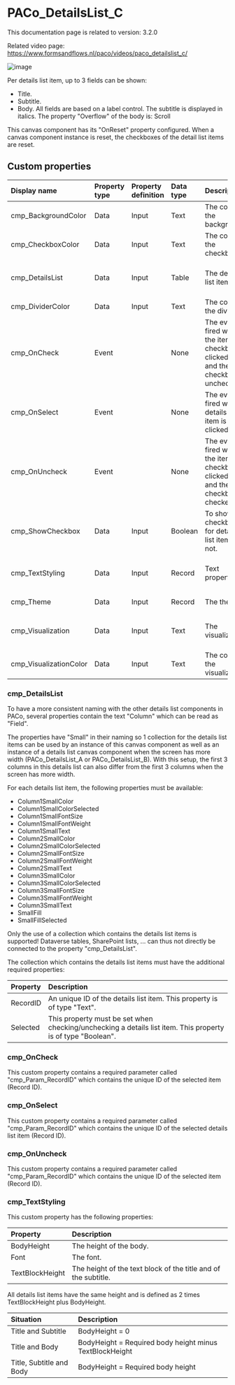 # PACo_DetailsList_C

This documentation page is related to version: 3.2.0

Related video page: https://www.formsandflows.nl/paco/videos/paco_detailslist_c/

![image](https://github.com/formsandflows/PACo/assets/35654198/f942a4d6-7f2b-4a41-9249-2da47aae3ba3)

Per details list item, up to 3 fields can be shown:
* Title.
* Subtitle.
* Body.
All fields are based on a label control. The subtitle is displayed in italics. The property "Overflow" of the body is: Scroll

This canvas component has its "OnReset" property configured. When a canvas component instance is reset, the checkboxes of the detail list items are reset.

## Custom properties

| Display name | Property type | Property definition | Data type | Description | Memo
| :--- | :--- | :--- | :--- | :--- | :--- |
| cmp_BackgroundColor | Data | Input | Text | The color of the background. | |
| cmp_CheckboxColor | Data | Input | Text | The color of the checkbox. | |
| cmp_DetailsList | Data | Input | Table | The details list items. | See the documention about cmp_DetailsList below. |
| cmp_DividerColor | Data | Input | Text | The color of the divider. | |
| cmp_OnCheck | Event | | None | The event fired when the item checkbox is clicked on and the checkbox is unchecked. | See the documention about cmp_OnCheck below. |
| cmp_OnSelect | Event | | None | The event fired when a details list item is clicked on. | See the documention on cmp_OnSelect below. |
| cmp_OnUncheck | Event | | None | The event fired when the item checkbox is clicked on and the checkbox is checked. | See the documention about cmp_OnUncheck below. |
| cmp_ShowCheckbox | Data | Input | Boolean | To show the checkbox for details list items or not. | |
| cmp_TextStyling | Data | Input | Record | Text properties. | See the documention on about cmp_TextStyling below. |
| cmp_Theme | Data | Input | Record | The theme. | See the documention on theming. |
| cmp_Visualization | Data | Input | Text | The visualization. | See the documention of PACo canvas component PACo_Visualization_A. |
| cmp_VisualizationColor | Data | Input | Text | The color of the visualization. | |

### cmp_DetailsList
To have a more consistent naming with the other details list components in PACo, several properties contain the text "Column" which can be read as "Field".

The properties have "Small" in their naming so 1 collection for the details list items can be used by an instance of this canvas component as well as an instance of a details list canvas component when the screen has more width (PACo_DetailsList_A or PACo_DetailsList_B). With this setup, the first 3 columns in this details list can also differ from the first 3 columns when the screen has more width.

For each details list item, the following properties must be available:
- Column1SmallColor
- Column1SmallColorSelected
- Column1SmallFontSize
- Column1SmallFontWeight
- Column1SmallText
- Column2SmallColor
- Column2SmallColorSelected
- Column2SmallFontSize
- Column2SmallFontWeight
- Column2SmallText
- Column3SmallColor
- Column3SmallColorSelected
- Column3SmallFontSize
- Column3SmallFontWeight
- Column3SmallText
- SmallFill
- SmallFillSelected

Only the use of a collection which contains the details list items is supported! Dataverse tables, SharePoint lists, ... can thus not directly be connected to the property "cmp_DetailsList".

The collection which contains the details list items must have the additional required properties:

| Property | Description |
| :--- | :--- |
| RecordID | An unique ID of the details list item. This property is of type "Text".  |
| Selected | This property must be set when checking/unchecking a details list item. This property is of type "Boolean". |

### cmp_OnCheck
This custom property contains a required parameter called "cmp_Param_RecordID" which contains the unique ID of the selected item (Record ID).

### cmp_OnSelect
This custom property contains a required parameter called "cmp_Param_RecordID" which contains the unique ID of the selected details list item (Record ID).

### cmp_OnUncheck
This custom property contains a required parameter called "cmp_Param_RecordID" which contains the unique ID of the selected item (Record ID).

### cmp_TextStyling
This custom property has the following properties:

| Property | Description |
| :--- | :--- |
| BodyHeight | The height of the body. |
| Font | The font. |
| TextBlockHeight | The height of the text block of the title and of the subtitle. |

All details list items have the same height and is defined as 2 times TextBlockHeight plus BodyHeight.

| Situation | Description |
| :--- | :--- |
| Title and Subtitle | BodyHeight = 0 |
| Title and Body | BodyHeight = Required body height minus TextBlockHeight |
| Title, Subtitle and Body | BodyHeight = Required body height |
